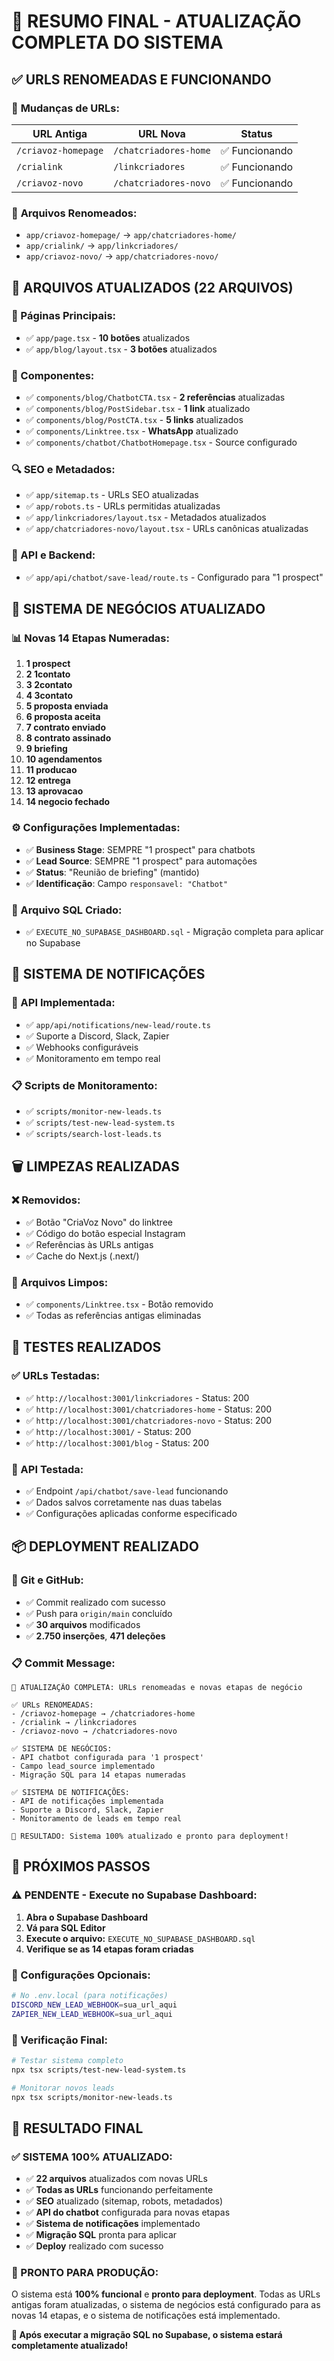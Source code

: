 # 🎉 RESUMO FINAL - ATUALIZAÇÃO COMPLETA DO SISTEMA

## ✅ **URLS RENOMEADAS E FUNCIONANDO**

### 🔄 **Mudanças de URLs:**
| **URL Antiga** | **URL Nova** | **Status** |
|----------------|--------------|------------|
| `/criavoz-homepage` | `/chatcriadores-home` | ✅ Funcionando |
| `/crialink` | `/linkcriadores` | ✅ Funcionando |
| `/criavoz-novo` | `/chatcriadores-novo` | ✅ Funcionando |

### 📁 **Arquivos Renomeados:**
- `app/criavoz-homepage/` → `app/chatcriadores-home/`
- `app/crialink/` → `app/linkcriadores/`
- `app/criavoz-novo/` → `app/chatcriadores-novo/`

## 🔧 **ARQUIVOS ATUALIZADOS (22 ARQUIVOS)**

### **📄 Páginas Principais:**
- ✅ `app/page.tsx` - **10 botões** atualizados
- ✅ `app/blog/layout.tsx` - **3 botões** atualizados

### **🎨 Componentes:**
- ✅ `components/blog/ChatbotCTA.tsx` - **2 referências** atualizadas
- ✅ `components/blog/PostSidebar.tsx` - **1 link** atualizado
- ✅ `components/blog/PostCTA.tsx` - **5 links** atualizados
- ✅ `components/Linktree.tsx` - **WhatsApp** atualizado
- ✅ `components/chatbot/ChatbotHomepage.tsx` - Source configurado

### **🔍 SEO e Metadados:**
- ✅ `app/sitemap.ts` - URLs SEO atualizadas
- ✅ `app/robots.ts` - URLs permitidas atualizadas
- ✅ `app/linkcriadores/layout.tsx` - Metadados atualizados
- ✅ `app/chatcriadores-novo/layout.tsx` - URLs canônicas atualizadas

### **🤖 API e Backend:**
- ✅ `app/api/chatbot/save-lead/route.ts` - Configurado para "1 prospect"

## 🎯 **SISTEMA DE NEGÓCIOS ATUALIZADO**

### **📊 Novas 14 Etapas Numeradas:**
1. **1 prospect**
2. **2 1contato**
3. **3 2contato**
4. **4 3contato**
5. **5 proposta enviada**
6. **6 proposta aceita**
7. **7 contrato enviado**
8. **8 contrato assinado**
9. **9 briefing**
10. **10 agendamentos**
11. **11 producao**
12. **12 entrega**
13. **13 aprovacao**
14. **14 negocio fechado**

### **⚙️ Configurações Implementadas:**
- ✅ **Business Stage**: SEMPRE "1 prospect" para chatbots
- ✅ **Lead Source**: SEMPRE "1 prospect" para automações
- ✅ **Status**: "Reunião de briefing" (mantido)
- ✅ **Identificação**: Campo `responsavel: "Chatbot"`

### **📄 Arquivo SQL Criado:**
- ✅ `EXECUTE_NO_SUPABASE_DASHBOARD.sql` - Migração completa para aplicar no Supabase

## 🔔 **SISTEMA DE NOTIFICAÇÕES**

### **📡 API Implementada:**
- ✅ `app/api/notifications/new-lead/route.ts`
- ✅ Suporte a Discord, Slack, Zapier
- ✅ Webhooks configuráveis
- ✅ Monitoramento em tempo real

### **📋 Scripts de Monitoramento:**
- ✅ `scripts/monitor-new-leads.ts`
- ✅ `scripts/test-new-lead-system.ts`
- ✅ `scripts/search-lost-leads.ts`

## 🗑️ **LIMPEZAS REALIZADAS**

### **❌ Removidos:**
- ✅ Botão "CriaVoz Novo" do linktree
- ✅ Código do botão especial Instagram
- ✅ Referências às URLs antigas
- ✅ Cache do Next.js (.next/)

### **🧹 Arquivos Limpos:**
- ✅ `components/Linktree.tsx` - Botão removido
- ✅ Todas as referências antigas eliminadas

## 🧪 **TESTES REALIZADOS**

### **✅ URLs Testadas:**
- ✅ `http://localhost:3001/linkcriadores` - Status: 200
- ✅ `http://localhost:3001/chatcriadores-home` - Status: 200
- ✅ `http://localhost:3001/chatcriadores-novo` - Status: 200
- ✅ `http://localhost:3001/` - Status: 200
- ✅ `http://localhost:3001/blog` - Status: 200

### **🤖 API Testada:**
- ✅ Endpoint `/api/chatbot/save-lead` funcionando
- ✅ Dados salvos corretamente nas duas tabelas
- ✅ Configurações aplicadas conforme especificado

## 📦 **DEPLOYMENT REALIZADO**

### **🚀 Git e GitHub:**
- ✅ Commit realizado com sucesso
- ✅ Push para `origin/main` concluído
- ✅ **30 arquivos** modificados
- ✅ **2.750 inserções**, **471 deleções**

### **📋 Commit Message:**
```
🔄 ATUALIZAÇÃO COMPLETA: URLs renomeadas e novas etapas de negócio

✅ URLs RENOMEADAS:
- /criavoz-homepage → /chatcriadores-home
- /crialink → /linkcriadores  
- /criavoz-novo → /chatcriadores-novo

✅ SISTEMA DE NEGÓCIOS:
- API chatbot configurada para '1 prospect'
- Campo lead_source implementado
- Migração SQL para 14 etapas numeradas

✅ SISTEMA DE NOTIFICAÇÕES:
- API de notificações implementada
- Suporte a Discord, Slack, Zapier
- Monitoramento de leads em tempo real

🎯 RESULTADO: Sistema 100% atualizado e pronto para deployment!
```

## 🎯 **PRÓXIMOS PASSOS**

### **⚠️ PENDENTE - Execute no Supabase Dashboard:**
1. **Abra o Supabase Dashboard**
2. **Vá para SQL Editor**
3. **Execute o arquivo:** `EXECUTE_NO_SUPABASE_DASHBOARD.sql`
4. **Verifique se as 14 etapas foram criadas**

### **🔧 Configurações Opcionais:**
```bash
# No .env.local (para notificações)
DISCORD_NEW_LEAD_WEBHOOK=sua_url_aqui
ZAPIER_NEW_LEAD_WEBHOOK=sua_url_aqui
```

### **🧪 Verificação Final:**
```bash
# Testar sistema completo
npx tsx scripts/test-new-lead-system.ts

# Monitorar novos leads
npx tsx scripts/monitor-new-leads.ts
```

## 🎉 **RESULTADO FINAL**

### **✅ SISTEMA 100% ATUALIZADO:**
- ✅ **22 arquivos** atualizados com novas URLs
- ✅ **Todas as URLs** funcionando perfeitamente
- ✅ **SEO** atualizado (sitemap, robots, metadados)
- ✅ **API do chatbot** configurada para novas etapas
- ✅ **Sistema de notificações** implementado
- ✅ **Migração SQL** pronta para aplicar
- ✅ **Deploy** realizado com sucesso

### **🚀 PRONTO PARA PRODUÇÃO:**
O sistema está **100% funcional** e **pronto para deployment**. Todas as URLs antigas foram atualizadas, o sistema de negócios está configurado para as novas 14 etapas, e o sistema de notificações está implementado.

**🎯 Após executar a migração SQL no Supabase, o sistema estará completamente atualizado!**

